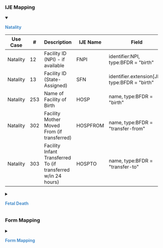 
### IJE Mapping

<style>
 .context-menu {cursor: context-menu; color: #438bca;}
 .context-menu:hover {opacity: 0.5;}
</style>
<details open>

<summary>

<strong class='context-menu' > Natality </strong>

</summary>
<table class='grid'>
<thead>
  <tr>
    <th style='text-align: center'><strong>Use Case</strong></th>
    <th><strong>#</strong></th>
    <th><strong>Description</strong></th>
    <th><strong>IJE Name</strong></th>
    <th><strong>Field</strong></th>
    <th><strong>Type</strong></th>
    <th><strong>Value Set/Comments</strong></th>
  </tr>
</thead>
<tbody>
<tr>
  <td style='text-align: center'>Natality</td>
  <td>12</td>
  <td>Facility ID (NPI) - if available</td>
  <td>FNPI</td>
  <td>identifier:NPI, type:BFDR = "birth"</td>
  <td>string</td>
  <td></td>
</tr>
<tr>
  <td style='text-align: center'>Natality</td>
  <td>13</td>
  <td>Facility ID (State-Assigned)</td>
  <td>SFN</td>
  <td>identifier.extension[JFI], type:BFDR = "birth"</td>
  <td>Identifier</td>
  <td></td>
</tr>
<tr>
  <td style='text-align: center'>Natality</td>
  <td>253</td>
  <td>Name of Facility of Birth</td>
  <td>HOSP</td>
  <td>name, type:BFDR = "birth"</td>
  <td>string</td>
  <td></td>
</tr>
<tr>
  <td style='text-align: center'>Natality</td>
  <td>302</td>
  <td>Facility Mother Moved From (if transferred)</td>
  <td>HOSPFROM</td>
  <td>name, type:BFDR = "transfer-from"</td>
  <td>string</td>
  <td></td>
</tr>
<tr>
  <td style='text-align: center'>Natality</td>
  <td>303</td>
  <td>Facility Infant Transferred To (if transferred w/in 24 hours)</td>
  <td>HOSPTO</td>
  <td>name, type:BFDR = "transfer-to"</td>
  <td>string</td>
  <td></td>
</tr>

</tbody>
</table>

</details>
<p></p>

<details>

<summary>

<strong class='context-menu'> Fetal Death </strong>

</summary>
<table class='grid'>
<thead>
  <tr>
    <th style='text-align: center'><strong>Use Case</strong></th>
    <th><strong>#</strong></th>
    <th><strong>Description</strong></th>
    <th><strong>IJE Name</strong></th>
    <th><strong>Field</strong></th>
    <th><strong>Type</strong></th>
    <th><strong>Value Set/Comments</strong></th>
  </tr>
</thead>
<tbody>
<tr>
  <td style='text-align: center'>Fetal Death</td>
  <td>12</td>
  <td>Facility ID (NPI) - If available</td>
  <td>FNPI</td>
  <td>identifier:NPI, type:BFDR = "birth"</td>
  <td>string</td>
  <td></td>
</tr>
<tr>
  <td style='text-align: center'>Fetal Death</td>
  <td>13</td>
  <td>Facility ID (State-Assigned)</td>
  <td>SFN</td>
  <td>identifier.extension[JFI], type:BFDR = "birth"</td>
  <td>Identifier</td>
  <td></td>
</tr>
<tr>
  <td style='text-align: center'>Fetal Death</td>
  <td>224</td>
  <td>Name of Delivery Facility</td>
  <td>HOSP_D</td>
  <td>name</td>
  <td>string</td>
  <td></td>
</tr>
<tr>
  <td style='text-align: center'>Fetal Death</td>
  <td>225</td>
  <td>Place of Delivery Street number</td>
  <td>STNUM_D</td>
  <td>address.extension[stnum]</td>
  <td>string</td>
  <td></td>
</tr>
<tr>
  <td style='text-align: center'>Fetal Death</td>
  <td>226</td>
  <td>Place of Delivery Pre Directional</td>
  <td>PREDIR_D</td>
  <td>address.extension[predir]</td>
  <td>string</td>
  <td></td>
</tr>
<tr>
  <td style='text-align: center'>Fetal Death</td>
  <td>227</td>
  <td>Place of Delivery Street name</td>
  <td>STNAME_D</td>
  <td>address.extension[stname]</td>
  <td>string</td>
  <td></td>
</tr>
<tr>
  <td style='text-align: center'>Fetal Death</td>
  <td>228</td>
  <td>Place of Delivery Street designator</td>
  <td>STDESIG_D</td>
  <td>address.extension[stdesig]</td>
  <td>string</td>
  <td></td>
</tr>
<tr>
  <td style='text-align: center'>Fetal Death</td>
  <td>229</td>
  <td>Place of Delivery Post Directional</td>
  <td>POSTDIR_D</td>
  <td>address.extension[postdir]</td>
  <td>string</td>
  <td></td>
</tr>
<tr>
  <td style='text-align: center'>Fetal Death</td>
  <td>230</td>
  <td>Place of Delivery Unit or Apartment Number</td>
  <td>APTNUMB_D</td>
  <td>address.extension[unitnum]</td>
  <td>string</td>
  <td></td>
</tr>
<tr>
  <td style='text-align: center'>Fetal Death</td>
  <td>231</td>
  <td>Place of Delivery Street Address</td>
  <td>ADDRESS_D</td>
  <td>address.line</td>
  <td>string</td>
  <td></td>
</tr>
<tr>
  <td style='text-align: center'>Fetal Death</td>
  <td>232</td>
  <td>Place of Delivery Zip code and Zip+4</td>
  <td>ZIPCODE_D</td>
  <td>address.postalCode</td>
  <td>string</td>
  <td></td>
</tr>
<tr>
  <td style='text-align: center'>Fetal Death</td>
  <td>233</td>
  <td>Place of Delivery County (literal)</td>
  <td>CNTY_D</td>
  <td>address.district</td>
  <td>string</td>
  <td></td>
</tr>
<tr>
  <td style='text-align: center'>Fetal Death</td>
  <td>234</td>
  <td>Place of Delivery City/Town/Place (literal) </td>
  <td>CITY_D</td>
  <td>address.city</td>
  <td>string</td>
  <td></td>
</tr>
<tr>
  <td style='text-align: center'>Fetal Death</td>
  <td>235</td>
  <td>State, U.S. Territory or Canadian Province of Place of Delivery - literal</td>
  <td>STATE_D</td>
  <td>address.state (expanded from 2 letter code)</td>
  <td>string</td>
  <td>See <a href='https://hl7.org/fhir/us/vr-common-library/2024Jan/usage.html#state-literals'>StateLiterals</a></td>
</tr>
<tr>
  <td style='text-align: center'>Fetal Death</td>
  <td>236</td>
  <td>Place of Delivery Country (literal)</td>
  <td>COUNTRY_D</td>
  <td>address.country (expanded from 2 letter code)</td>
  <td>string</td>
  <td>See <a href='https://hl7.org/fhir/us/vr-common-library/2024Jan/usage.html#country-literals'>CountryLiterals</a></td>
</tr>
<tr>
  <td style='text-align: center'>Fetal Death</td>
  <td>339</td>
  <td>Facility Mother Moved From (if transferred)</td>
  <td>HOSPFROM</td>
  <td>name, type:BFDR = "transfer-from"</td>
  <td>string</td>
  <td></td>
</tr>

</tbody>
</table>

</details>
<p></p>

### Form Mapping
<details>

<summary>

<strong class='context-menu' >Form Mapping</strong>

</summary>
<table class='grid'>
<thead>
  <tr>
    <th style='text-align: center'><strong>Item #</strong></th>
    <th><strong>Form Field</strong></th>
    <th><strong>FHIR Profile Field</strong></th>
    <th><strong>Reference</strong></th>
  </tr>
</thead>
<tbody>
<tr>
  <td style='text-align: center'>5</td>
  <td>Facility Name / Address</td>
  <td>name/address</td>
  <td><a href='https://www.cdc.gov/nchs/data/dvs/birth11-03final-ACC.pdf'> Certificate of Live Birth</a></td>
</tr>
<tr>
  <td style='text-align: center'>17</td>
  <td>Facility Id.</td>
  <td>identifier:NPI</td>
  <td><a href='https://www.cdc.gov/nchs/data/dvs/birth11-03final-ACC.pdf'> Certificate of Live Birth</a></td>
</tr>
<tr>
  <td style='text-align: center'>28.1</td>
  <td>Name of facility mother transferred from:</td>
  <td>name</td>
  <td><a href='https://www.cdc.gov/nchs/data/dvs/birth11-03final-ACC.pdf'> Certificate of Live Birth</a></td>
</tr>
<tr>
  <td style='text-align: center'>56.1</td>
  <td>name of facility infant transferred to:</td>
  <td>name</td>
  <td><a href='https://www.cdc.gov/nchs/data/dvs/birth11-03final-ACC.pdf'> Certificate of Live Birth</a></td>
</tr>
<tr>
  <td style='text-align: center'>1</td>
  <td>Facility name / address</td>
  <td>name/address</td>
  <td><a href='https://www.cdc.gov/nchs/data/dvs/facility-worksheet-2016-508.pdf'> Facility Worksheet for the Live Birth Certificate</a></td>
</tr>
<tr>
  <td style='text-align: center'>2</td>
  <td>Facility I.D.</td>
  <td>identifier</td>
  <td><a href='https://www.cdc.gov/nchs/data/dvs/facility-worksheet-2016-508.pdf'> Facility Worksheet for the Live Birth Certificate</a></td>
</tr>
<tr>
  <td style='text-align: center'>23.1</td>
  <td>Name of facility mother transferred from:</td>
  <td>name</td>
  <td><a href='https://www.cdc.gov/nchs/data/dvs/facility-worksheet-2016-508.pdf'> Facility Worksheet for the Live Birth Certificate</a></td>
</tr>
<tr>
  <td style='text-align: center'>38.1</td>
  <td>name of facility infant transferred to:</td>
  <td>name</td>
  <td><a href='https://www.cdc.gov/nchs/data/dvs/multiple-births-worksheet-2016.pdf'> Attachment to the Facility Worksheet for the Live Birth Certificate for Multiple Births</a></td>
</tr>
<tr>
  <td style='text-align: center'>8</td>
  <td>Facility Name / address</td>
  <td>name/address</td>
  <td><a href='https://www.cdc.gov/nchs/data/dvs/FDEATH11-03finalACC.pdf'> Report of Fetal Death</a></td>
</tr>
<tr>
  <td style='text-align: center'>9</td>
  <td>Facility Id</td>
  <td>identifier:NPI</td>
  <td><a href='https://www.cdc.gov/nchs/data/dvs/FDEATH11-03finalACC.pdf'> Report of Fetal Death</a></td>
</tr>
<tr>
  <td style='text-align: center'>1</td>
  <td>Facility name</td>
  <td>name</td>
  <td><a href='https://www.cdc.gov/nchs/data/dvs/fetal-death-facility-worksheet-2019-508.pdf'> Facility Worksheet for the Report of Fetal Death</a></td>
</tr>
<tr>
  <td style='text-align: center'>1</td>
  <td>Facility address</td>
  <td>address</td>
  <td><a href='https://www.cdc.gov/nchs/data/dvs/fetal-death-facility-worksheet-2019-508.pdf'> Facility Worksheet for the Report of Fetal Death</a></td>
</tr>
<tr>
  <td style='text-align: center'>2</td>
  <td>Facility I.D. (National Provider Identifier)</td>
  <td>identifier:NPI</td>
  <td><a href='https://www.cdc.gov/nchs/data/dvs/fetal-death-facility-worksheet-2019-508.pdf'> Facility Worksheet for the Report of Fetal Death</a></td>
</tr>
</tbody>
</table>

</details>
<p></p>
